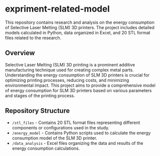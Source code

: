 # expriment-related-model
This repository contains research and analysis on the energy consumption of Selective Laser Melting (SLM) 3D printers. The project includes detailed models calculated in Python, data organized in Excel, and 20 STL format files related to the research.

## Overview

Selective Laser Melting (SLM) 3D printing is a prominent additive manufacturing technique used for creating complex metal parts. Understanding the energy consumption of SLM 3D printers is crucial for optimizing printing processes, reducing costs, and minimizing environmental impact. This project aims to provide a comprehensive model of energy consumption for SLM 3D printers based on various parameters and stages of the printing process.

## Repository Structure

- `/stl_files` - Contains 20 STL format files representing different components or configurations used in the study.
- `/energy_model` - Contains Python scripts used to calculate the energy consumption model of the SLM 3D printer.
- `/data_analysis` - Excel files organizing the data and results of the energy consumption calculations.


